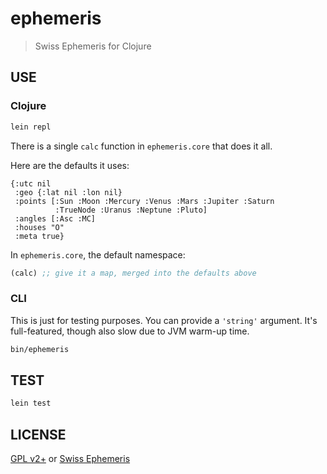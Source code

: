 # ephemeris

> Swiss Ephemeris for Clojure

## USE

### Clojure

```sh
lein repl
```

There is a single `calc` function in `ephemeris.core` that does it all.

Here are the defaults it uses:

```edn
{:utc nil
 :geo {:lat nil :lon nil}
 :points [:Sun :Moon :Mercury :Venus :Mars :Jupiter :Saturn
          :TrueNode :Uranus :Neptune :Pluto]
 :angles [:Asc :MC]
 :houses "O"
 :meta true}
```

In `ephemeris.core`, the default namespace:

```clojure
(calc) ;; give it a map, merged into the defaults above
```

### CLI

This is just for testing purposes.  You can provide a `'string'` argument.
It's full-featured, though also slow due to JVM warm-up time.

```sh
bin/ephemeris
```

## TEST

```sh
lein test
```

## LICENSE

[GPL v2+](http://www.gnu.org/licenses/old-licenses/gpl-2.0.html) or
[Swiss Ephemeris](http://www.astro.com/swisseph)
